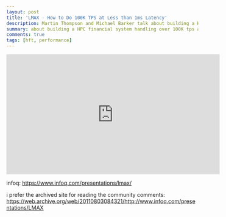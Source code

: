 ```yaml
---
layout: post
title: 'LMAX - How to Do 100K TPS at Less than 1ms Latency'
description: Martin Thompson and Michael Barker talk about building a HPC financial system handling over 100K tps at less than 1ms latency by having a new approach to infrastructure and software. Some of the tips include understand the platform, model the domain, create a clear separation of concerns, choose data structures wisely, and run business logic on a single thread.
summary: about building a HPC financial system handling over 100K tps at less than 1ms latency
comments: true
tags: [hft, performance]
---
```


<iframe width="560" height="315" src="https://www.youtube.com/embed/uEUBVvvYETE" title="YouTube video player" frameborder="0" allow="accelerometer; autoplay; clipboard-write; encrypted-media; gyroscope; picture-in-picture" allowfullscreen></iframe>

infoq: https://www.infoq.com/presentations/lmax/

i prefer the archived site for reading the community comments: https://web.archive.org/web/20110803084321/http://www.infoq.com/presentations/LMAX
